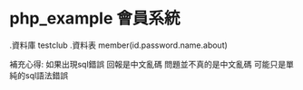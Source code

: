php_example 會員系統
===========
.資料庫 testclub
.資料表 member(id.password.name.about)

補充心得:
如果出現sql錯誤 回報是中文亂碼 問題並不真的是中文亂碼
可能只是單純的sql語法錯誤
